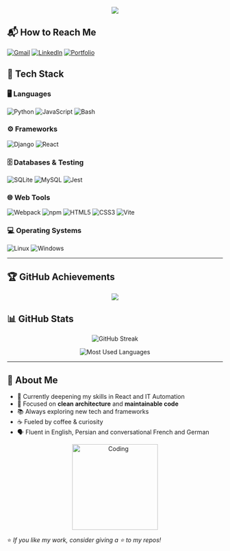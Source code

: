 <!-- Typing SVG Header -->
<p align="center">
  <img src="https://readme-typing-svg.herokuapp.com?font=Fira+Code&size=26&pause=1000&color=F72C7D&center=true&vCenter=true&width=600&lines=Hi+there%2C+I'm+Zahra+%F0%9F%91%8B;Web+Developer+%7C+Clean+Code+Enthusiast;React+%26+JavaScript+Lover;Always+learning+new+things!">
</p>


## 📬 How to Reach Me  
[![Gmail](https://img.shields.io/badge/-Email-c14438?style=for-the-badge&logo=Gmail&logoColor=white)](zahrabatenin@gmail.com)
[![LinkedIn](https://img.shields.io/badge/-LinkedIn-0077B5?style=for-the-badge&logo=LinkedIn&logoColor=white)](https://www.linkedin.com/in/zahra-bateninia-634a86299/)
[![Portfolio](https://img.shields.io/badge/-Portfolio-FF7139?style=for-the-badge&logo=firefox&logoColor=white)](https://zahrabateninia.github.io/my-personal-website/)


## 🚀 Tech Stack

### 🖥 Languages
![Python](https://img.shields.io/badge/-Python-3776AB?style=flat&logo=python&logoColor=white)
![JavaScript](https://img.shields.io/badge/-JavaScript-F7DF1E?style=flat&logo=javascript&logoColor=black)
![Bash](https://img.shields.io/badge/-Bash-4EAA25?style=flat&logo=gnu-bash&logoColor=white)

### ⚙️ Frameworks
![Django](https://img.shields.io/badge/-Django-092E20?style=flat&logo=django&logoColor=white)
![React](https://img.shields.io/badge/-React-61DAFB?style=flat&logo=react&logoColor=black)

### 🗄 Databases & Testing
![SQLite](https://img.shields.io/badge/-SQLite-003B57?style=flat&logo=sqlite&logoColor=white)
![MySQL](https://img.shields.io/badge/-MySQL-4479A1?style=flat&logo=mysql&logoColor=white)
![Jest](https://img.shields.io/badge/-Jest-C21325?style=flat&logo=jest&logoColor=white)

### 🌐 Web Tools
![Webpack](https://img.shields.io/badge/-Webpack-8DD6F9?style=flat&logo=webpack&logoColor=black)
![npm](https://img.shields.io/badge/-npm-CB3837?style=flat&logo=npm&logoColor=white)
![HTML5](https://img.shields.io/badge/-HTML5-E34F26?style=flat&logo=html5&logoColor=white)
![CSS3](https://img.shields.io/badge/-CSS3-1572B6?style=flat&logo=css3&logoColor=white)
![Vite](https://img.shields.io/badge/-Vite-646CFF?style=flat&logo=vite&logoColor=white)

### 💻 Operating Systems
![Linux](https://img.shields.io/badge/-Linux-FCC624?style=flat&logo=linux&logoColor=black)
![Windows](https://img.shields.io/badge/-Windows-0078D6?style=flat&logo=windows&logoColor=white)

---

## 🏆 GitHub Achievements  
<p align="center">
  <img src="https://github-profile-trophy.vercel.app/?username=zahrabateninia&theme=radical&no-frame=true&no-bg=true&margin-w=15" />
</p>


## 📊 GitHub Stats
<p align="center">
  <img src="https://github-readme-streak-stats.herokuapp.com?user=zahrabateninia&theme=radical" alt="GitHub Streak" />
</p>
<p align="center">
  <img src="https://github-readme-stats.vercel.app/api/top-langs/?username=zahrabateninia&layout=compact&theme=radical" alt="Most Used Languages" />
</p>
<!-- <p align="center">
  <img src="https://github-readme-activity-graph.vercel.app/graph?username=zahrabateninia&theme=radical" alt="GitHub Activity Graph" />
</p> -->

---

## 🌟 About Me
- 🌱 Currently deepening my skills in React and IT Automation 
- 🎯 Focused on **clean architecture** and **maintainable code**  
- 📚 Always exploring new tech and frameworks  
- ☕ Fueled by coffee & curiosity
- 🗣 Fluent in English, Persian and conversational French and German


<p align="center">
  <img src="https://media.giphy.com/media/ZVik7pBtu9dNS/giphy.gif" width="200" alt="Coding" />
</p>

⭐️ _If you like my work, consider giving a ⭐ to my repos!_
